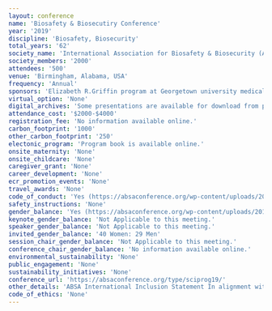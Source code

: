 ```yaml
---
layout: conference 
name: 'Biosafety & Biosecutiry Conference'
year: '2019'
discipline: 'Biosafety, Biosecurity'
total_years: '62'
society_name: 'International Association for Biosafety & Biosecurity (ABSA)'
society_members: '2000'
attendees: '500'
venue: 'Birmingham, Alabama, USA'
frequency: 'Annual'
sponsors: 'Elizabeth R.Griffin program at Georgetown university medical center'
virtual_option: 'None'
digital_archives: 'Some presentations are available for download from previous years.'
attendance_cost: '$2000-$4000'
registration_fee: 'No information available online.'
carbon_footprint: '1000'
other_carbon_footprint: '250'
electonic_program: 'Program book is available online.'
onsite_maternity: 'None'
onsite_childcare: 'None'
caregiver_grant: 'None'
career_development: 'None'
ecr_promotion_events: 'None'
travel_awards: 'None'
code_of_conduct: 'Yes (https://absaconference.org/wp-content/uploads/2019/03/ABSA2019_Statements-inclusion-and-code-conduct.pdf)'
safety_instructions: 'None'
gender_balance: 'Yes (https://absaconference.org/wp-content/uploads/2019/03/ABSA2019_Statements-inclusion-and-code-conduct.pdf)'
keynote_gender_balance: 'Not Applicable to this meeting.'
speaker_gender_balance: 'Not Applicable to this meeting.'
invited_gender_balance: '40 Women: 29 Men'
session_chair_gender_balance: 'Not Applicable to this meeting.'
conference_chair_gender_balance: 'No information available online.'
environmental_sustainability: 'None'
public_engagement: 'None'
sustainability_initiatives: 'None'
conference_url: 'https://absaconference.org/type/sciprog19/'
other_details: 'ABSA International Inclusion Statement In alignment with our core organizational values, ABSA International (ABSA) encourages positive connections between biosafety professionals, scientists, governmental/nongovernmental organizations, and the public. It is our organization’s policy to administer all activities without discrimination on the basis of age, gender, race, religion, sexual orientation, national origin, disability, marital/familial status, and veteran status. These practices extend to all aspects of ABSA’s activities and to all roles within the association (e.g., member, ambassador, employee, mentor, sponsor, and vendor). '
code_of_ethics: 'None'
---
```

